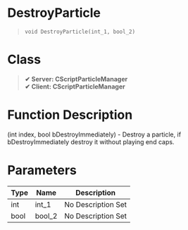 # DestroyParticle
> `void DestroyParticle(int_1, bool_2)`
# Class
> __✔ Server: CScriptParticleManager__  
> __✔ Client: CScriptParticleManager__  
# Function Description
(int index, bool bDestroyImmediately) - Destroy a particle, if bDestroyImmediately destroy it without playing end caps.
# Parameters
Type|Name|Description
--|--|--
int|int_1|No Description Set
bool|bool_2|No Description Set
